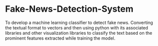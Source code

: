 # Fake-News-Detection-System
To develop a machine learning classifier to detect fake news. Converting the  textual format to vectors and then using python with its associated libraries and other visualization libraries to classify  the text based on the prominent features extracted while training the model.
